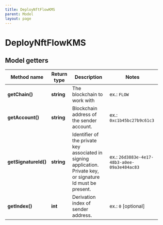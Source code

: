 ```yaml
---
title: DeployNftFlowKMS
parent: Model
layout: page
---
```


# DeployNftFlowKMS

## Model getters

Method name | Return type | Description | Notes
------------ | ------------- | ------------- | -------------
**getChain()** | **string** | The blockchain to work with | ex.: `FLOW`
**getAccount()** | **string** | Blockchain address of the sender account. | ex.: `0xc1b45bc27b9c61c3`
**getSignatureId()** | **string** | Identifier of the private key associated in signing application. Private key, or signature Id must be present. | ex.: `26d3883e-4e17-48b3-a0ee-09a3e484ac83`
**getIndex()** | **int** | Derivation index of sender address. | ex.: `0` [optional]


